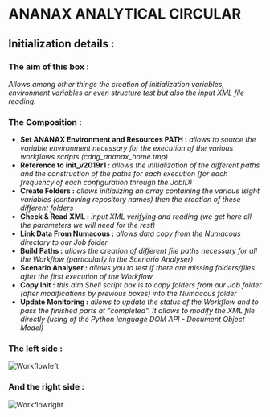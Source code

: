 # ANANAX ANALYTICAL CIRCULAR
## Initialization details :
### The aim of this box :
*Allows among other things the creation of initialization variables, environment variables or even structure test but also the input XML file reading.*

### The Composition :

- __Set ANANAX Environment and Resources PATH :__ *allows to source the variable environment necessary for the execution of the various workflows scripts (cdng_ananax_home.tmp)*
- __Reference to init_v2019r1 :__ *allows the initialization of the different paths and the construction of the paths for each execution (for each frequency of each configuration through the JobID)*
- __Create Folders :__ *allows initializing an array containing the various Isight variables (containing repository names) then the creation of these different folders*
- __Check & Read XML :__ *input XML verifying and reading (we get here all the parameters we will need for the rest)*
- __Link Data From Numacous :__ *allows data copy from the Numacous directory to our Job folder*
- __Build Paths :__ *allows the creation of different file paths necessary for all the Workflow (particularly in the Scenario Analyser)*
- __Scenario Analyser :__ *allows you to test if there are missing folders/files after the first execution of the Workflow*
- __Copy Init :__ *this aim Shell script box is to copy folders from our Job folder (after modifications by previous boxes) into the Numacous folder*
- __Update Monitoring :__ *allows to update the status of the Workflow and to pass the finished parts at "completed". It allows to modify the XML file directly (using of the Python language DOM API - Document Object Model)*

### The left side :

![Workflowleft](https://user-images.githubusercontent.com/45098441/86895578-f99bf900-c104-11ea-886b-6301fba9bf44.JPG)

### And the right side :

![Workflowright](https://user-images.githubusercontent.com/45098441/86895580-fa348f80-c104-11ea-932e-a843720f7c14.JPG)
